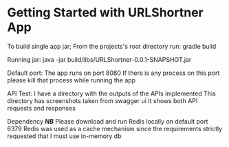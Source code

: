 # Getting Started with URLShortner App

To build single app jar;
From the projects's root directory run:
gradle build 

Running jar:
java -jar build/libs/URLShortner-0.0.1-SNAPSHOT.jar

Default port:
The app runs on port 8080
If there is any process on this port please kill that process while running the app

API Test:
I have a directory with the outputs of the APIs implemented
This directory has screenshots taken from swagger ui
It shows both API requests and responses

Dependency
***NB***
Please download and run Redis locally on default port 6379
Redis was used as a cache mechanism since the requirements
strictly requested that I must use in-memory db
